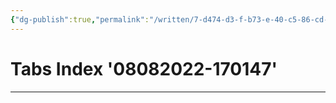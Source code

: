 ```yaml
---
{"dg-publish":true,"permalink":"/written/7-d474-d3-f-b73-e-40-c5-86-cd-dd-9-a9-b9-a418-e/","dgHomeLink":true,"dgPassFrontmatter":false}
---
```


# Tabs Index '08082022-170147'

---
